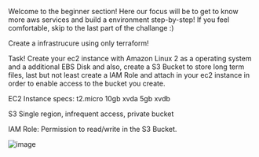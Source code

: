 Welcome to the beginner section! Here our focus will be to get to know more aws services and build a environment step-by-step! If you feel comfortable, skip to the last part of the challange :)

Create a infrastrucure using only terraform!


Task! 
Create your ec2 instance with Amazon Linux 2 as a operating system and a additional EBS Disk and also, create a S3 Bucket to store long term files, last but not least create a IAM Role and attach in your ec2 instance in order to enable access to the bucket you create.

EC2 Instance specs:
t2.micro
10gb xvda
5gb xvdb

S3 Single region, infrequent access, private bucket

IAM Role: Permission to read/write in the S3 Bucket.

![image](https://user-images.githubusercontent.com/40150118/185256108-61b96043-d529-4854-b816-0704eb09d0b3.png)
